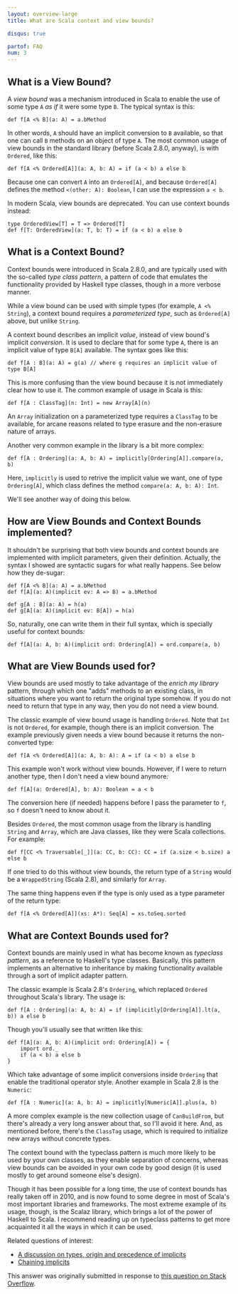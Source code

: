 ```yaml
---
layout: overview-large
title: What are Scala context and view bounds?

disqus: true

partof: FAQ
num: 3
---
```


What is a View Bound?
---------------------

A _view bound_ was a mechanism introduced in Scala to enable the use of some
type `A` _as if_ it were some type `B`. The typical syntax is this:

    def f[A <% B](a: A) = a.bMethod

In other words, `A` should have an implicit conversion to `B` available, so
that one can call `B` methods on an object of type `A`. The most common usage
of view bounds in the standard library (before Scala 2.8.0, anyway), is with
`Ordered`, like this:

    def f[A <% Ordered[A]](a: A, b: A) = if (a < b) a else b

Because one can convert `A` into an `Ordered[A]`, and because `Ordered[A]`
defines the method `<(other: A): Boolean`, I can use the expression `a < b`.

In modern Scala, view bounds are deprecated. You can use context bounds instead:

    type OrderedView[T] = T => Ordered[T]
    def f[T: OrderedView](a: T, b: T) = if (a < b) a else b

What is a Context Bound?
------------------------

Context bounds were introduced in Scala 2.8.0, and are typically used with the
so-called _type class pattern_, a pattern of code that emulates the
functionality provided by Haskell type classes, though in a more verbose
manner.

While a view bound can be used with simple types (for example, `A <% String`),
a context bound requires a _parameterized type_, such as `Ordered[A]` above,
but unlike `String`. 

A context bound describes an implicit _value_, instead of view bound's implicit
_conversion_. It is used to declare that for some type `A`, there is an
implicit value of type `B[A]` available. The syntax goes like this:

    def f[A : B](a: A) = g(a) // where g requires an implicit value of type B[A]

This is more confusing than the view bound because it is not immediately clear
how to use it. The common example of usage in Scala is this:

    def f[A : ClassTag](n: Int) = new Array[A](n)

An `Array` initialization on a parameterized type requires a `ClassTag` to
be available, for arcane reasons related to type erasure and the non-erasure
nature of arrays.

Another very common example in the library is a bit more complex:

    def f[A : Ordering](a: A, b: A) = implicitly[Ordering[A]].compare(a, b)

Here, `implicitly` is used to retrive the implicit value we want, one of type
`Ordering[A]`, which class defines the method `compare(a: A, b: A): Int`.

We'll see another way of doing this below.

How are View Bounds and Context Bounds implemented?
---------------------------------------------------

It shouldn't be surprising that both view bounds and context bounds are
implemented with implicit parameters, given their definition. Actually, the
syntax I showed are syntactic sugars for what really happens. See below how
they de-sugar:

    def f[A <% B](a: A) = a.bMethod
    def f[A](a: A)(implicit ev: A => B) = a.bMethod

    def g[A : B](a: A) = h(a)
    def g[A](a: A)(implicit ev: B[A]) = h(a)

So, naturally, one can write them in their full syntax, which is specially
useful for context bounds:

    def f[A](a: A, b: A)(implicit ord: Ordering[A]) = ord.compare(a, b)

What are View Bounds used for?
------------------------------

View bounds are used mostly to take advantage of the _enrich my library_ pattern,
through which one "adds" methods to an existing class, in situations where you
want to return the original type somehow. If you do not need to return that
type in any way, then you do not need a view bound.

The classic example of view bound usage is handling `Ordered`. Note that `Int`
is not `Ordered`, for example, though there is an implicit conversion. The
example previously given needs a view bound because it returns the
non-converted type:

    def f[A <% Ordered[A]](a: A, b: A): A = if (a < b) a else b

This example won't work without view bounds. However, if I were to return
another type, then I don't need a view bound anymore:

    def f[A](a: Ordered[A], b: A): Boolean = a < b

The conversion here (if needed) happens before I pass the parameter to `f`, so
`f` doesn't need to know about it.

Besides `Ordered`, the most common usage from the library is handling `String`
and `Array`, which are Java classes, like they were Scala collections. For
example:

    def f[CC <% Traversable[_]](a: CC, b: CC): CC = if (a.size < b.size) a else b

If one tried to do this without view bounds, the return type of a `String`
would be a `WrappedString` (Scala 2.8), and similarly for `Array`.

The same thing happens even if the type is only used as a type parameter of the
return type:

    def f[A <% Ordered[A]](xs: A*): Seq[A] = xs.toSeq.sorted

What are Context Bounds used for?
---------------------------------

Context bounds are mainly used in what has become known as _typeclass pattern_,
as a reference to Haskell's type classes. Basically, this pattern implements an
alternative to inheritance by making functionality available through a sort of
implicit adapter pattern.

The classic example is Scala 2.8's `Ordering`, which replaced `Ordered`
throughout Scala's library. The usage is:

    def f[A : Ordering](a: A, b: A) = if (implicitly[Ordering[A]].lt(a, b)) a else b

Though you'll usually see that written like this:

    def f[A](a: A, b: A)(implicit ord: Ordering[A]) = {
        import ord._
        if (a < b) a else b
    }

Which take advantage of some implicit conversions inside `Ordering` that enable
the traditional operator style. Another example in Scala 2.8 is the `Numeric`:

    def f[A : Numeric](a: A, b: A) = implicitly[Numeric[A]].plus(a, b)

A more complex example is the new collection usage of `CanBuildFrom`, but
there's already a very long answer about that, so I'll avoid it here. And, as
mentioned before, there's the `ClassTag` usage, which is required to
initialize new arrays without concrete types.

The context bound with the typeclass pattern is much more likely to be used by
your own classes, as they enable separation of concerns, whereas view bounds
can be avoided in your own code by good design (it is used mostly to get around
someone else's design).

Though it has been possible for a long time, the use of context bounds has
really taken off in 2010, and is now found to some degree in most of Scala's
most important libraries and frameworks. The most extreme example of its usage,
though, is the Scalaz library, which brings a lot of the power of Haskell to
Scala.  I recommend reading up on typeclass patterns to get more acquainted it
all the ways in which it can be used.

Related questions of interest:

* [A discussion on types, origin and precedence of implicits](finding-implicits.html)
* [Chaining implicits](chaining-implicits.html)

This answer was originally submitted in response to [this question on Stack Overflow][1].

  [1]: http://stackoverflow.com/q/4465948/53013

